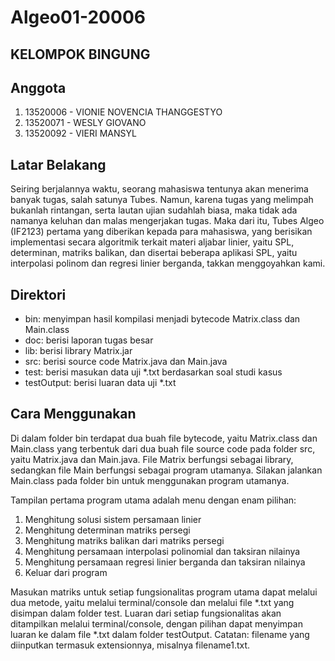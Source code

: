 #   Algeo01-20006
##  KELOMPOK BINGUNG

##  Anggota
1. 13520006 - VIONIE NOVENCIA THANGGESTYO
2. 13520071 - WESLY GIOVANO
3. 13520092 - VIERI MANSYL

## Latar Belakang
Seiring berjalannya waktu, seorang mahasiswa tentunya akan menerima banyak tugas,
salah satunya Tubes.
Namun, karena tugas yang melimpah bukanlah rintangan, serta lautan ujian sudahlah biasa,
maka tidak ada namanya keluhan dan malas mengerjakan tugas.
Maka dari itu, Tubes Algeo (IF2123) pertama yang diberikan kepada para mahasiswa,
yang berisikan implementasi secara algoritmik terkait materi aljabar linier,
yaitu SPL, determinan, matriks balikan, dan disertai beberapa aplikasi SPL,
yaitu interpolasi polinom dan regresi linier berganda, takkan menggoyahkan kami.

## Direktori

- bin: menyimpan hasil kompilasi menjadi bytecode Matrix.class dan Main.class
- doc: berisi laporan tugas besar
- lib: berisi library Matrix.jar
- src: berisi source code Matrix.java dan Main.java
- test: berisi masukan data uji *.txt berdasarkan soal studi kasus
- testOutput: berisi luaran data uji *.txt

##  Cara Menggunakan
Di dalam folder bin terdapat dua buah file bytecode, yaitu Matrix.class dan Main.class
yang terbentuk dari dua buah file source code pada folder src, yaitu Matrix.java dan Main.java.
File Matrix berfungsi sebagai library, sedangkan file Main berfungsi sebagai program utamanya.
Silakan jalankan Main.class pada folder bin untuk menggunakan program utamanya.

Tampilan pertama program utama adalah menu dengan enam pilihan:
1. Menghitung solusi sistem persamaan linier
2. Menghitung determinan matriks persegi
3. Menghitung matriks balikan dari matriks persegi
4. Menghitung persamaan interpolasi polinomial dan taksiran nilainya
5. Menghitung persamaan regresi linier berganda dan taksiran nilainya
6. Keluar dari program

Masukan matriks untuk setiap fungsionalitas program utama dapat melalui dua metode,
yaitu melalui terminal/console dan melalui file *.txt yang disimpan dalam folder test.
Luaran dari setiap fungsionalitas akan ditampilkan melalui terminal/console, 
dengan pilihan dapat menyimpan luaran ke dalam file *.txt dalam folder testOutput.
Catatan: filename yang diinputkan termasuk extensionnya, misalnya filename1.txt.
